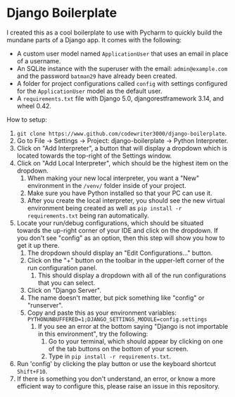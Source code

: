 # Django Boilerplate

I created this as a cool boilerplate to use with Pycharm to quickly build the mundane parts of a Django app. 
It comes with the following:
- A custom user model named `ApplicationUser` that uses an email in place of a username.
- An SQLite instance with the superuser with the email: `admin@example.com` and the password `batman29` have already 
been created.
- A folder for project configurations called `config` with settings configured for the `ApplicationUser` model
as the default user.
- A `requirements.txt` file with Django 5.0, djangorestframework 3.14, and wheel 0.42.

How to setup:
1. `git clone https://www.github.com/codewriter3000/django-boilerplate`.
2. Go to File -> Settings -> Project: django-boilerplate -> Python Interpreter.
3. Click on "Add Interpreter", a button that will display a dropdown which is located towards the top-right of the 
Settings window.
4. Click on "Add Local Interpreter", which should be the highest item on the dropdown.
   1. When making your new local interpreter, you want a "New" environment in the `/venv/` folder inside of your project.
   2. Make sure you have Python installed so that your PC can use it.
   3. After you create the local interpreter, you should see the new virtual environment being created
as well as `pip install -r requirements.txt` being ran automatically.
5. Locate your run/debug configurations, which should be situated towards the up-right corner of your IDE 
and click on the dropdown. If you don't see "config" as an option, then this step will show you how to get it up there.
   1. The dropdown should display an "Edit Configurations..." button.
   2. Click on the "+" button on the toolbar in the upper-left corner of the run configuration panel.
      1. This should display a dropdown with all of the run configurations that you can select.
   3. Click on "Django Server".
   4. The name doesn't matter, but pick something like "config" or "runserver".
   5. Copy and paste this as your environment variables: `PYTHONUNBUFFERED=1;DJANGO_SETTINGS_MODULE=config.settings`
      1. If you see an error at the bottom saying "Django is not importable in this environment", try the following:
         1. Go to your terminal, which should appear by clicking on one of the tab buttons on the bottom of your screen.
         2. Type in `pip install -r requirements.txt`.
6. Run 'config' by clicking the play button or use the keyboard shortcut `Shift+F10`.
7. If there is something you don't understand, an error, or know a more efficient way to configure this, 
please raise an issue in this repository.